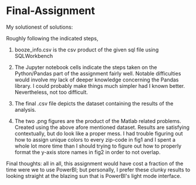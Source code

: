 # Final-Assignment
My solutionest of solutions: 

Roughly following the indicated steps,

1) booze_info.csv is the csv product of the given sql file using SQLWorkbench

2) The Jupyter notebook cells indicate the steps taken on the Python/Pandas part of the assignment fairly well. Notable difficulties would involve my lack of deeper 
knowledge concerning the Pandas library. I could probably make things much simpler had I known better. Nevertheless, not too difficult.

3) The final .csv file depicts the dataset containing the results of the analysis.

4) The two .png figures are the product of the Matlab related problems. Created using the above afore mentioned dataset. Results are satisfying contextually,
but do look like a proper mess. I had trouble figuring out how to assign unique colors to every zip-code in fig1 and I spent a whole lot more time than I 
should trying to figure out how to properly format the y-axis store names in fig2 in order to not overlap.


Final thoughts: all in all, this assignment would have cost a fraction of the time were we to use PowerBI; but personally, I prefer these clunky results to looking
straight at the blazing sun that is PowerBI's light mode interface.
